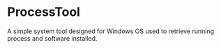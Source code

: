 ProcessTool
===========
A simple system tool designed for Windows OS used to retrieve running process and software installed.
